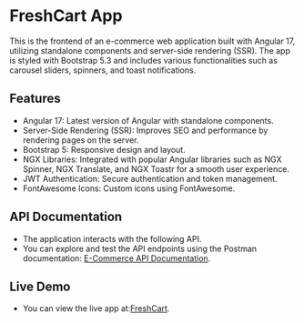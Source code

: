 # FreshCart App
This is the frontend of an e-commerce web application built with Angular 17, utilizing standalone components and server-side rendering (SSR). The app is styled with Bootstrap 5.3 and includes various functionalities such as carousel sliders, spinners, and toast notifications.

## Features
- Angular 17: Latest version of Angular with standalone components.
- Server-Side Rendering (SSR): Improves SEO and performance by rendering pages on the server.
- Bootstrap 5: Responsive design and layout.
- NGX Libraries: Integrated with popular Angular libraries such as NGX Spinner, NGX Translate, and NGX Toastr for a smooth user experience.
- JWT Authentication: Secure authentication and token management.
- FontAwesome Icons: Custom icons using FontAwesome.

## API Documentation
- The application interacts with the following API.
- You can explore and test the API endpoints using the Postman documentation: [ E-Commerce API Documentation](https://documenter.getpostman.com/view/5709532/2s93JqTRWN).

## Live Demo
- You can view the live app at:[FreshCart](https://frechcartapp.netlify.app/).
